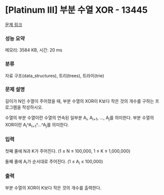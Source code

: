 # [Platinum III] 부분 수열 XOR - 13445 

[문제 링크](https://www.acmicpc.net/problem/13445) 

### 성능 요약

메모리: 3584 KB, 시간: 20 ms

### 분류

자료 구조(data_structures), 트리(trees), 트라이(trie)

### 문제 설명

<p>길이가 N인 수열이 주어졌을 때, 부분 수열의 XOR이 K보다 작은 것의 개수를 구하는 프로그램을 작성하시오.</p>

<p>수열의 부분 수열이란 수열의 연속된 일부분 A<sub>i</sub>, A<sub>i+1</sub>, ..., A<sub>j</sub>를 의미한다. 부분 수열의 XOR이란 A<sub>i</sub>^A<sub>i+1</sub>^...^A<sub>j</sub>를 의미한다.</p>

### 입력 

 <p>첫째 줄에 N과 K가 주어진다. (1 ≤ N ≤ 100,000, 1 ≤ K ≤ 1,000,000)</p>

<p>둘째 줄에 A<sub>i</sub>가 순서대로 주어진다. (1 ≤ A<sub>i</sub> ≤ 100,000)</p>

### 출력 

 <p>부분 수열의 XOR이 K보다 작은 것의 개수를 출력한다.</p>

